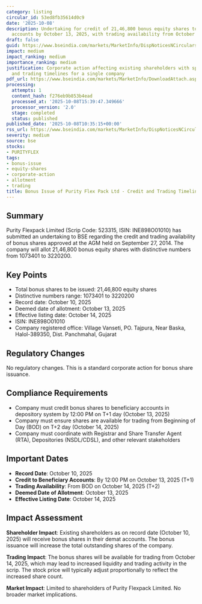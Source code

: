 ```yaml
---
category: listing
circular_id: 53ed8fb35614d0c9
date: '2025-10-08'
description: Undertaking for credit of 21,46,800 bonus equity shares to beneficiary
  accounts by October 13, 2025, with trading availability from October 14, 2025.
draft: false
guid: https://www.bseindia.com/markets/MarketInfo/DispNoticesNCirculars.aspx?Noticeid={ADF71F23-EF07-4684-A0F9-A941C54A5DD1}&noticeno=20251008-16&dt=10/08/2025&icount=16&totcount=62&flag=0
impact: medium
impact_ranking: medium
importance_ranking: medium
justification: Corporate action affecting existing shareholders with specific allotment
  and trading timelines for a single company
pdf_url: https://www.bseindia.com/markets/MarketInfo/DownloadAttach.aspx?id=20251008-16&attachedId=c1e3451f-1739-4ac6-876d-2ce0c9713297
processing:
  attempts: 1
  content_hash: f276eb9b853b4ead
  processed_at: '2025-10-08T15:39:47.349666'
  processor_version: '2.0'
  stage: completed
  status: published
published_date: '2025-10-08T10:35:15+00:00'
rss_url: https://www.bseindia.com/markets/MarketInfo/DispNoticesNCirculars.aspx?Noticeid={ADF71F23-EF07-4684-A0F9-A941C54A5DD1}&noticeno=20251008-16&dt=10/08/2025&icount=16&totcount=62&flag=0
severity: medium
source: bse
stocks:
- PURITYFLEX
tags:
- bonus-issue
- equity-shares
- corporate-action
- allotment
- trading
title: Bonus Issue of Purity Flex Pack Ltd - Credit and Trading Timeline
---
```


## Summary

Purity Flexpack Limited (Scrip Code: 523315, ISIN: INE898O01010) has submitted an undertaking to BSE regarding the credit and trading availability of bonus shares approved at the AGM held on September 27, 2014. The company will allot 21,46,800 bonus equity shares with distinctive numbers from 1073401 to 3220200.

## Key Points

- Total bonus shares to be issued: 21,46,800 equity shares
- Distinctive numbers range: 1073401 to 3220200
- Record date: October 10, 2025
- Deemed date of allotment: October 13, 2025
- Effective listing date: October 14, 2025
- ISIN: INE898O01010
- Company registered office: Village Vanseti, PO. Tajpura, Near Baska, Halol-389350, Dist. Panchmahal, Gujarat

## Regulatory Changes

No regulatory changes. This is a standard corporate action for bonus share issuance.

## Compliance Requirements

- Company must credit bonus shares to beneficiary accounts in depository system by 12:00 PM on T+1 day (October 13, 2025)
- Company must ensure shares are available for trading from Beginning of Day (BOD) on T+2 day (October 14, 2025)
- Company must coordinate with Registrar and Share Transfer Agent (RTA), Depositories (NSDL/CDSL), and other relevant stakeholders

## Important Dates

- **Record Date**: October 10, 2025
- **Credit to Beneficiary Accounts**: By 12:00 PM on October 13, 2025 (T+1)
- **Trading Availability**: From BOD on October 14, 2025 (T+2)
- **Deemed Date of Allotment**: October 13, 2025
- **Effective Listing Date**: October 14, 2025

## Impact Assessment

**Shareholder Impact**: Existing shareholders as on record date (October 10, 2025) will receive bonus shares in their demat accounts. The bonus issuance will increase the total outstanding shares of the company.

**Trading Impact**: The bonus shares will be available for trading from October 14, 2025, which may lead to increased liquidity and trading activity in the scrip. The stock price will typically adjust proportionally to reflect the increased share count.

**Market Impact**: Limited to shareholders of Purity Flexpack Limited. No broader market implications.